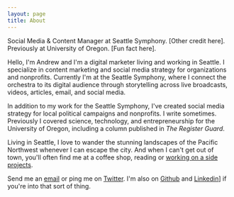 ```yaml
---
layout: page
title: About
---
```


<p class="lead">Social Media & Content Manager at Seattle Symphony. [Other credit here]. Previously at University of Oregon. [Fun fact here].</p>

Hello, I'm Andrew and I'm a digital marketer living and working in Seattle. I specialize in content marketing and social media strategy for organizations and nonprofits. Currently I'm at the Seattle Symphony, where I connect the orchestra to its digital audience through storytelling across live broadcasts, videos, articles, email, and social media. 

In addition to my work for the Seattle Symphony, I've created social media strategy for local political campaigns and nonprofits. I write sometimes. Previously I covered science, technology, and entrepreneurship for the University of Oregon, including a column published in _The Register Guard_. 

Living in Seattle, I love to wander the stunning landscapes of the Pacific Northwest whenever I can escape the city. And when I can't get out of town, you'll often find me at a coffee shop, reading or [working on a side projects](https://andrewstiefel.net).

Send me an [email](mailto:andrew@andrewstiefel.com) or ping me on [Twitter](https://twitter.com/andrewstiefel). I'm also on [Github](https://github.com/andrewstiefel) and [Linkedin](https://www.linkedin.com/in/andrewstiefel)] if you're into that sort of thing.